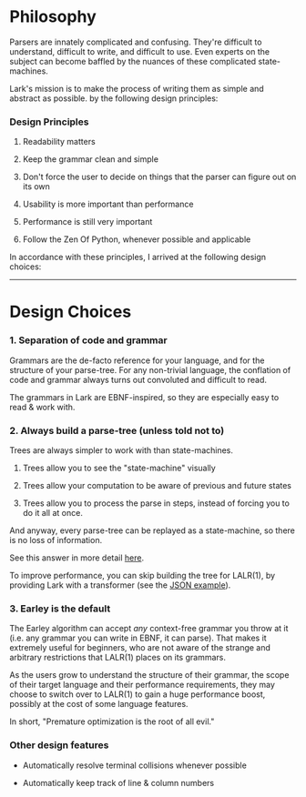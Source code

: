 # Philosophy

Parsers are innately complicated and confusing. They're difficult to understand, difficult to write, and difficult to use. Even experts on the subject can become baffled by the nuances of these complicated state-machines.

Lark's mission is to make the process of writing them as simple and abstract as possible. by the following design principles:

### Design Principles

1. Readability matters

2. Keep the grammar clean and simple

2. Don't force the user to decide on things that the parser can figure out on its own

4. Usability is more important than performance

5. Performance is still very important

6. Follow the Zen Of Python, whenever possible and applicable


In accordance with these principles, I arrived at the following design choices:

-----------

# Design Choices

### 1. Separation of code and grammar

Grammars are the de-facto reference for your language, and for the structure of your parse-tree. For any non-trivial language, the conflation of code and grammar always turns out convoluted and difficult to read.

The grammars in Lark are EBNF-inspired, so they are especially easy to read & work with.

### 2. Always build a parse-tree (unless told not to)

Trees are always simpler to work with than state-machines.

1. Trees allow you to see the "state-machine" visually

2. Trees allow your computation to be aware of previous and future states

3. Trees allow you to process the parse in steps, instead of forcing you to do it all at once.

And anyway, every parse-tree can be replayed as a state-machine, so there is no loss of information.

See this answer in more detail [here](https://github.com/erezsh/lark/issues/4).

To improve performance, you can skip building the tree for LALR(1), by providing Lark with a transformer (see the [JSON example](https://github.com/erezsh/lark/blob/master/examples/json_parser.py)).

### 3. Earley is the default

The Earley algorithm can accept *any* context-free grammar you throw at it (i.e. any grammar you can write in EBNF, it can parse). That makes it extremely useful for beginners, who are not aware of the strange and arbitrary restrictions that LALR(1) places on its grammars.

As the users grow to understand the structure of their grammar, the scope of their target language and their performance requirements, they may choose to switch over to LALR(1) to gain a huge performance boost, possibly at the cost of some language features.

In short, "Premature optimization is the root of all evil."

### Other design features

- Automatically resolve terminal collisions whenever possible

- Automatically keep track of line & column numbers

